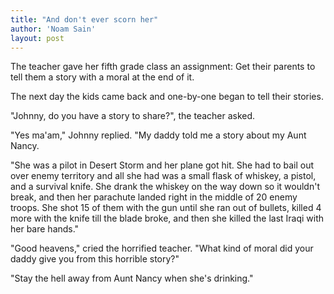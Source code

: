 ```yaml
---
title: "And don't ever scorn her"
author: 'Noam Sain'
layout: post
---
```


The teacher gave her fifth grade class an assignment: Get their parents to tell them a story with a moral at the end of it.

The next day the kids came back and one-by-one began to tell their stories.

"Johnny, do you have a story to share?", the teacher asked.

"Yes ma'am," Johnny replied. "My daddy told me a story about my Aunt Nancy.

"She was a pilot in Desert Storm and her plane got hit. She had to bail out over enemy territory and all she had was a small flask of whiskey, a pistol, and a survival knife. She drank the whiskey on the way down so it wouldn't break, and then her parachute landed right in the middle of 20 enemy troops. She shot 15 of them with the gun until she ran out of bullets, killed 4 more with the knife till the blade broke, and then she killed the last Iraqi with her bare hands."

"Good heavens," cried the horrified teacher. "What kind of moral did your daddy give you from this horrible story?"

"Stay the hell away from Aunt Nancy when she's drinking."